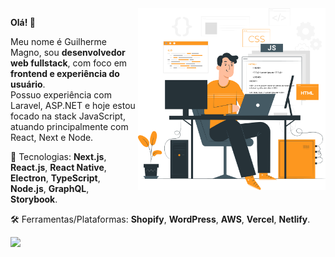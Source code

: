 <img src="assets/art.png" align="right" min-width="300px" max-width="550px" width="300px">

<p align="left">
  <strong>Olá! 👋</strong>   
</p>
<p align="left">
  Meu nome é Guilherme Magno, sou <strong>desenvolvedor web fullstack</strong>, com foco em <strong>frontend e experiência do usuário</strong>. <br />
  Possuo experiência com Laravel, ASP.NET e hoje estou focado na stack JavaScript, atuando principalmente com React, Next e Node.
</p>

<p align="left">
  🚀 Tecnologias: <strong>Next.js</strong>, <strong>React.js</strong>, <strong>React Native</strong>, <strong>Electron</strong>, <strong>TypeScript</strong>, <strong>Node.js</strong>, <strong>GraphQL</strong>, <strong>Storybook</strong>.
</p>

<p align="left">
  🛠️ Ferramentas/Plataformas: <strong>Shopify</strong>, <strong>WordPress</strong>, <strong>AWS</strong>, <strong>Vercel</strong>, <strong>Netlify</strong>.
</p>

<p align="left">
  <a href="https://www.linkedin.com/in/guilhermemagno/" target="_blank"><img src="https://img.shields.io/badge/LinkedIn-0077B5?style=for-the-badge&logo=linkedin&logoColor=white"></a>
<p>
